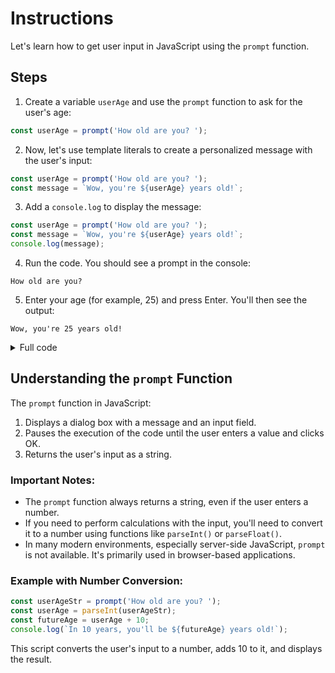 # Instructions

Let's learn how to get user input in JavaScript using the `prompt` function.

## Steps

1. Create a variable `userAge` and use the `prompt` function to ask for the user's age:

```javascript
const userAge = prompt('How old are you? ');
```

2. Now, let's use template literals to create a personalized message with the user's input:

```javascript
const userAge = prompt('How old are you? ');
const message = `Wow, you're ${userAge} years old!`;
```

3. Add a `console.log` to display the message:

```javascript
const userAge = prompt('How old are you? ');
const message = `Wow, you're ${userAge} years old!`;
console.log(message);
```

4. Run the code. You should see a prompt in the console:

```
How old are you?
```

5. Enter your age (for example, 25) and press Enter. You'll then see the output:

```
Wow, you're 25 years old!
```

<details>
<summary>Full code</summary>

```javascript
const userAge = prompt('How old are you? ');
const message = `Wow, you're ${userAge} years old!`;
console.log(message);
```
</details>

## Understanding the `prompt` Function

The `prompt` function in JavaScript:

1. Displays a dialog box with a message and an input field.
2. Pauses the execution of the code until the user enters a value and clicks OK.
3. Returns the user's input as a string.

### Important Notes:

- The `prompt` function always returns a string, even if the user enters a number.
- If you need to perform calculations with the input, you'll need to convert it to a number using functions like `parseInt()` or `parseFloat()`.
- In many modern environments, especially server-side JavaScript, `prompt` is not available. It's primarily used in browser-based applications.

### Example with Number Conversion:

```javascript
const userAgeStr = prompt('How old are you? ');
const userAge = parseInt(userAgeStr);
const futureAge = userAge + 10;
console.log(`In 10 years, you'll be ${futureAge} years old!`);
```

This script converts the user's input to a number, adds 10 to it, and displays the result.